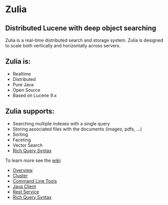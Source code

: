 # Zulia 
## Distributed Lucene with deep object searching

Zulia is a real-time distributed search and storage system. Zulia is designed to scale both vertically and horizontally across servers. 

## Zulia is:
* Realtime
* Distributed
* Pure Java
* Open Source
* Based on Lucene 9.x

## Zulia supports:
* Searching multiple indexes with a single query
* Storing associated files with the documents (images, pdfs, ...)
* Sorting
* Faceting
* Vector Search
* [Rich Query Syntax](https://github.com/zuliaio/zuliasearch/wiki/Query-Syntax)

To learn more see the [wiki](https://github.com/zuliaio/zuliasearch/wiki):
* [Overview](https://github.com/zuliaio/zuliasearch/wiki/Overview)
* [Cluster](https://github.com/zuliaio/zuliasearch/wiki/Cluster)
* [Command Line Tools](https://github.com/zuliaio/zuliasearch/wiki/Command-Line-Tools)
* [Java Client](https://github.com/zuliaio/zuliasearch/wiki/Java-Client)
* [Rest Service](https://github.com/zuliaio/zuliasearch/wiki/Rest-Service)
* [Rich Query Syntax](https://github.com/zuliaio/zuliasearch/wiki/Query-Syntax)
